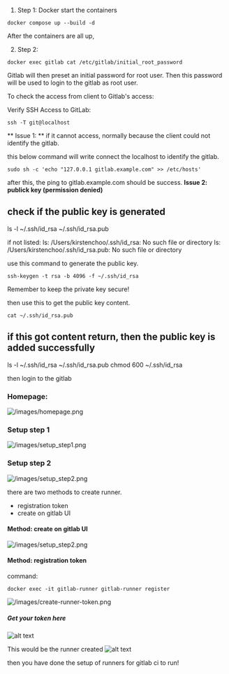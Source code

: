 1. Step 1: Docker start the containers
```
docker compose up --build -d
```

After the containers are all up,

2. Step 2: 
```
docker exec gitlab cat /etc/gitlab/initial_root_password
```

Gitlab will then preset an initial password for root user.
Then this password will be used to login to the gitlab as root user.

To check the access from client to Gitlab's access:

Verify SSH Access to GitLab:
```
ssh -T git@localhost
```

** Issue 1: **
if it cannot access, normally because the client could not identify the gitlab.


this below command will write connect the localhost to identify the gitlab.
```
sudo sh -c 'echo "127.0.0.1 gitlab.example.com" >> /etc/hosts'
```


after this, the ping to gitlab.example.com should be success.
**Issue 2: publick key (permission denied)**


## check if the public key is generated
ls -l ~/.ssh/id_rsa ~/.ssh/id_rsa.pub

if not listed:
ls: /Users/kirstenchoo/.ssh/id_rsa: No such file or directory
ls: /Users/kirstenchoo/.ssh/id_rsa.pub: No such file or directory

use this command to generate the public key.
```
ssh-keygen -t rsa -b 4096 -f ~/.ssh/id_rsa
```

Remember to keep the private key secure!

then use this to get the public key content.
```
cat ~/.ssh/id_rsa.pub
```

## if this got content return, then the public key is added successfully
ls -l ~/.ssh/id_rsa ~/.ssh/id_rsa.pub
chmod 600 ~/.ssh/id_rsa


then login to the gitlab 

### Homepage:
![/images/homepage.png](/images/homepage.png)

### Setup step 1
![/images/setup_step1.png](/images/setup_step1.png)

### Setup step 2
![/images/setup_step2.png](/images/setup_step2.png)

there are two methods to create runner.
- registration token
- create on gitlab UI

#### Method: create on gitlab UI 
![/images/setup_step2.png](/images/create-runner-on-ui.png)

#### Method: registration token

command:
```
docker exec -it gitlab-runner gitlab-runner register
```

![/images/create-runner-token.png](/images/create-runner-token.png)

##### Get your token here
![alt text](/images/token.png)

This would be the runner created
![alt text](/images/runner-created.png)

then you have done the setup of runners for gitlab ci to run!